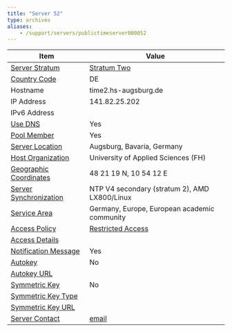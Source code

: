 ```yaml
---
title: "Server 52"
type: archives
aliases:
    - /support/servers/publictimeserver000052
---
```


| Item | Value |
| ----- | ----- |
| [Server Stratum](/support/servers/serverstratum) | [Stratum Two](/support/servers/stratumtwotimeservers) |
| [Country Code](/support/servers/countrycode) | DE |
| Hostname |  time2.hs-augsburg.de |
| IP Address |  141.82.25.202 |
| IPv6 Address | |
| [Use DNS](/support/servers/usedns) | Yes |
| [Pool Member](/support/servers/poolmember) | Yes |
| [Server Location](/support/servers/serverlocation) |  Augsburg, Bavaria, Germany |
| [Host Organization](/support/servers/hostorganization) |  University of Applied Sciences (FH) |
| [ Geographic Coordinates](/support/servers/geographiccoordinates) |  48 21 19 N, 10 54 12 E |
| [Server Synchronization](/support/servers/serversynchronization) |  NTP V4 secondary (stratum 2), AMD LX800/Linux  |
| [Service Area](/support/servers/servicearea) |  Germany, Europe, European academic community |
| [Access Policy](/support/servers/accesspolicy) | [Restricted Access](/support/servers/restrictedaccess) |
| [Access Details](/support/servers/accessdetails) |  |
| [Notification Message](/support/servers/notificationmessage) | Yes |
| [Autokey](/support/servers/autokey) | No |
| [Autokey URL](/support/servers/autokeyurl) | |
| [Symmetric Key](/support/servers/symmetrickey) | No |
| [Symmetric Key Type](/support/servers/symmetrickeytype) | |
| [Symmetric Key URL](/support/servers/symmetrickeyurl) | |
| [Server Contact](/support/servers/servercontact) | [email](mailto:RZservice@HS-Augsburg.de) |